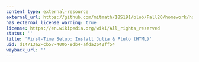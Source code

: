```yaml
---
content_type: external-resource
external_url: https://github.com/mitmath/18S191/blob/Fall20/homework/homework0/Installing%20Julia%20+%20Pluto.md
has_external_license_warning: true
license: https://en.wikipedia.org/wiki/All_rights_reserved
status: ''
title: 'First-Time Setup: Install Julia & Pluto (HTML)'
uid: d14713a2-cb57-4005-9db4-afda2642ff54
wayback_url: ''
---
```

